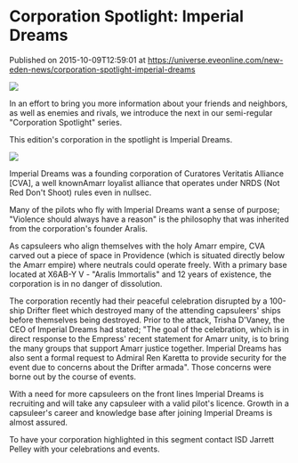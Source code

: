 # Corporation Spotlight: Imperial Dreams
Published on 2015-10-09T12:59:01 at https://universe.eveonline.com/new-eden-news/corporation-spotlight-imperial-dreams

![](http://web.ccpgamescdn.com/newssystem/media/67637/1/IC.png)

In an effort to bring you more information about your friends and neighbors, as well as enemies and rivals, we introduce the next in our semi-regular "Corporation Spotlight" series.

 

This edition's corporation in the spotlight is Imperial Dreams.

 

![](http://web.ccpgamescdn.com/newssystem/media/67637/1/cva.png)

Imperial Dreams was a founding corporation of Curatores Veritatis Alliance [CVA], a well knownAmarr loyalist alliance that operates under NRDS (Not Red Don't Shoot) rules even in nullsec.  

 

Many of the pilots who fly with Imperial Dreams  want a sense of purpose; "Violence should always have a reason" is the philosophy that was inherited from the corporation's founder Aralis.

 

As capsuleers who align themselves with the holy Amarr empire, CVA carved out a piece of space in Providence (which is situated directly below the Amarr empire) where neutrals could operate freely. With a primary base located at X6AB-Y V - "Aralis Immortalis" and 12 years of existence, the corporation is in no danger of dissolution.

 

The corporation recently had their peaceful celebration disrupted by a 100-ship Drifter fleet which destroyed many of the attending capsuleers' ships before themselves being destroyed. Prior to the attack, Trisha D'Vaney, the CEO of Imperial Dreams had stated; "The goal of the celebration, which is in direct response to the Empress' recent statement for Amarr unity, is to bring the many groups that support Amarr justice together. Imperial Dreams has also sent a formal request to Admiral  Ren Karetta to provide security for the event due to concerns about the Drifter armada". Those concerns were borne out by the course of events.

 

With a need for more capsuleers on the front lines Imperial Dreams is recruiting and will take any capsuleer with a valid pilot's licence. Growth in a capsuleer's career and knowledge base after joining Imperial Dreams is almost assured.

  
To have your corporation highlighted in this segment contact ISD Jarrett Pelley with your celebrations and events.
